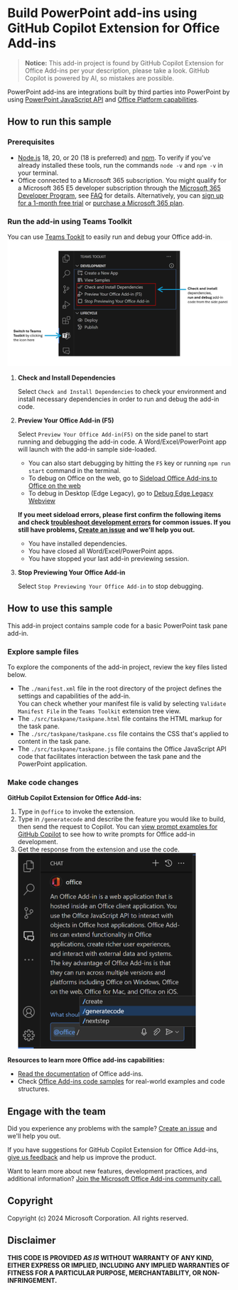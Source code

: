 # Build PowerPoint add-ins using GitHub Copilot Extension for Office Add-ins

> **Notice:** This add-in project is found by GitHub Copilot Extension for Office Add-ins per your description, please take a look. GitHub Copilot is powered by AI, so mistakes are possible.

PowerPoint add-ins are integrations built by third parties into PowerPoint by using [PowerPoint JavaScript API](https://learn.microsoft.com/en-us/office/dev/add-ins/reference/overview/powerpoint-add-ins-reference-overview) and [Office Platform capabilities](https://learn.microsoft.com/en-us/office/dev/add-ins/overview/office-add-ins).

## How to run this sample

### Prerequisites

- [Node.js](https://nodejs.org) 18, 20, or 20 (18 is preferred) and [npm](https://www.npmjs.com/get-npm). To verify if you've already installed these tools, run the commands `node -v` and `npm -v` in your terminal.
- Office connected to a Microsoft 365 subscription. You might qualify for a Microsoft 365 E5 developer subscription through the [Microsoft 365 Developer Program](https://developer.microsoft.com/microsoft-365/dev-program), see [FAQ](https://learn.microsoft.com/office/developer-program/microsoft-365-developer-program-faq#who-qualifies-for-a-microsoft-365-e5-developer-subscription-) for details.
  Alternatively, you can [sign up for a 1-month free trial](https://www.microsoft.com/microsoft-365/try?rtc=1)
  or [purchase a Microsoft 365 plan](https://www.microsoft.com/microsoft-365/buy/compare-all-microsoft-365-products).

### Run the add-in using Teams Toolkit

You can use [Teams Tookit](https://marketplace.visualstudio.com/items?itemName=TeamsDevApp.ms-teams-vscode-extension) to easily run and debug your Office add-in.
<br><img src="./assets/ttk_preview.png" width="800"/>

1. **Check and Install Dependencies**

   Select `Check and Install Dependencies` to check your environment and install necessary dependencies in order to run and debug the add-in code.

1. **Preview Your Office Add-in (F5)**

   Select `Preview Your Office Add-in(F5)` on the side panel to start running and debugging the add-in code. A Word/Excel/PowerPoint app will launch with the add-in sample side-loaded.

   - You can also start debugging by hitting the `F5` key or running `npm run start` command in the terminal.
   - To debug on Office on the web, go to [Sideload Office Add-ins to Office on the web](https://learn.microsoft.com/office/dev/add-ins/testing/sideload-office-add-ins-for-testing)
   - To debug in Desktop (Edge Legacy), go to [Debug Edge Legacy Webview](https://learn.microsoft.com/office/dev/add-ins/testing/debug-add-ins-using-devtools-edge-legacy)

   **If you meet sideload errors, please first confirm the following items and check [troubleshoot development errors](https://learn.microsoft.com/en-us/office/dev/add-ins/testing/troubleshoot-development-errors) for common issues. If you still have problems, [Create an issue](https://github.com/OfficeDev/office-js/issues/new/choose) and we'll help you out.**

   - You have installed dependencies.
   - You have closed all Word/Excel/PowerPoint apps.
   - You have stopped your last add-in previewing session.

1. **Stop Previewing Your Office Add-in**

   Select `Stop Previewing Your Office Add-in` to stop debugging.

## How to use this sample

This add-in project contains sample code for a basic PowerPoint task pane add-in.

### Explore sample files

To explore the components of the add-in project, review the key files listed below.

- The `./manifest.xml` file in the root directory of the project defines the settings and capabilities of the add-in. <br>You can check whether your manifest file is valid by selecting `Validate Manifest File` in the `Teams Toolkit` extension tree view.
- The `./src/taskpane/taskpane.html` file contains the HTML markup for the task pane.
- The `./src/taskpane/taskpane.css` file contains the CSS that's applied to content in the task pane.
- The `./src/taskpane/taskpane.js` file contains the Office JavaScript API code that facilitates interaction between the task pane and the PowerPoint application.

### Make code changes

**GitHub Copilot Extension for Office Add-ins:**

1. Type in `@office` to invoke the extension.
1. Type in `/generatecode` and describe the feature you would like to build, then send the request to Copilot. You can [view prompt examples for GitHub Copilot](https://learn.microsoft.com/en-us/office/dev/add-ins/resources/resources-github-copilot-prompt-library) to see how to write prompts for Office add-in development.
1. Get the response from the extension and use the code.
   <br><img src="./assets/github_copilot_extension.png" width="400"/>

**Resources to learn more Office add-ins capabilities:**

- [Read the documentation](https://learn.microsoft.com/office/dev/add-ins/overview/office-add-ins) of Office add-ins.
- Check [Office Add-ins code samples](https://github.com/OfficeDev/Office-Add-in-samples) for real-world examples and code structures.

## Engage with the team

Did you experience any problems with the sample? [Create an issue](https://github.com/OfficeDev/office-js/issues/new/choose) and we'll help you out.

If you have suggestions for GitHub Copilot Extension for Office Add-ins, [give us feedback](aka.ms/GitHubCopilotextensionforOfficeAddinsFeedback) and help us improve the product.

Want to learn more about new features, development practices, and additional information? [Join the Microsoft Office Add-ins community call.](https://learn.microsoft.com/office/dev/add-ins/overview/office-add-ins-community-call)

## Copyright

Copyright (c) 2024 Microsoft Corporation. All rights reserved.

## Disclaimer

**THIS CODE IS PROVIDED _AS IS_ WITHOUT WARRANTY OF ANY KIND, EITHER EXPRESS OR IMPLIED, INCLUDING ANY IMPLIED WARRANTIES OF FITNESS FOR A PARTICULAR PURPOSE, MERCHANTABILITY, OR NON-INFRINGEMENT.**
